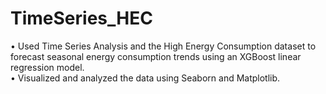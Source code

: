 # TimeSeries_HEC

• Used Time Series Analysis and the High Energy Consumption dataset
to forecast seasonal energy consumption trends using an XGBoost
linear regression model.          
• Visualized and analyzed the data using Seaborn and Matplotlib.       
